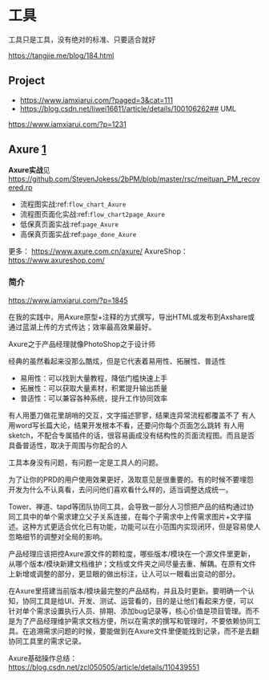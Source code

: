 # 工具

工具只是工具，没有绝对的标准、只要适合就好

https://tangjie.me/blog/184.html

## Project

- https://www.iamxiarui.com/?paged=3&cat=111
- https://blog.csdn.net/liwei16611/article/details/100106262## UML

https://www.iamxiarui.com/?p=1231

## Axure [1]

**Axure实战**见 https://github.com/StevenJokess/2bPM/blob/master/rsc/meituan_PM_recovered.rp

- 流程图实战:ref:`flow_chart_Axure`
- 流程图页面化实战:ref:`flow_chart2page_Axure`
- 低保真页面实战:ref:`page_Axure`
- 高保真页面实战:ref:`page_done_Axure`

更多： https://www.axure.com.cn/axure/
AxureShop：https://www.axureshop.com/

### 简介

https://www.iamxiarui.com/?p=1845

在我的实践中，用Axure原型+注释的方式撰写，导出HTML或发布到Axshare或通过蓝湖上传的方式传达；效率最高效果最好。

Axure之于产品经理就像PhotoShop之于设计师

经典的虽然看起来没那么酷炫，但是它代表着易用性、拓展性、普适性

- 易用性：可以找到大量教程，降低门槛快速上手
- 拓展性：可以获取大量素材，积累提升输出质量
- 普适性：可以兼容各种系统，提升工作协同效率

有人用墨刀做花里胡哨的交互，文字描述寥寥，结果连异常流程都覆盖不了
有人用word写长篇大论，结果开发根本不看，还要问你每个页面怎么跳转
有人用sketch，不配合专属插件的话，很容易画成没有结构性的页面流程图。而且是否具备普适性，取决于周围与你配合的人

工具本身没有问题，有问题一定是工具人的问题。

为了让你的PRD的用户使用效果更好，汲取意见是很重要的。有的时候不要埋怨开发为什么不认真看，去问问他们喜欢看什么样的，适当调整达成统一。

Tower、禅道、tapd等团队协同工具，会导致一部分人习惯把产品的结构通过协同工具中的单个需求建立父子关系连接，在每个子需求中上传需求图片+文字描述。这种方式更适合优化已有功能，功能可以在小范围内实现闭环，但是容易使人忽略细节的调整对全局的影响。

产品经理应该把控Axure源文件的颗粒度，哪些版本/模块在一个源文件里更新，从哪个版本/模块新建文档维护；文档或文件夹之间尽量去重、解耦。在原有文件上新增或调整的部分，更显眼的做出标注，让人可以一眼看出变动的部分。

在Axure里搭建当前版本/模块最完整的产品结构，并且及时更新。要明确一个认知，协同工具是给UI、开发、测试、运营看的，目的是让他们看起来方便，可以针对单个需求设置执行人员、排期、添加bug记录等，核心价值是项目管理。而不是为了产品经理维护需求文档方便，所以在需求的撰写和管理时，不要依赖协同工具。在追溯需求问题的时候，要能做到在Axure文件里便能找到记录，而不是去翻协同工具里的需求记录。

Axure基础操作总结：https://blog.csdn.net/zcl050505/article/details/110439551


[1]: https://www.yinxiang.com/everhub/note/435c8b2c-9127-43f3-a6e3-fc5f8898d893
[2]: https://www.bilibili.com/video/BV1WE411w7LW?from=search&seid=9895003283584993406
